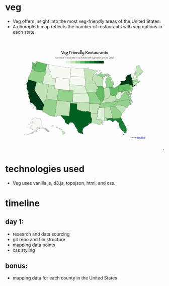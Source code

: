 # veg
* Veg offers insight into the most veg-friendly areas of the United States.
* A choropleth map reflects the number of restaurants with veg options in each state

![](./veg.gif)

# technologies used
* Veg uses vanilla js, d3.js, topojson, html, and css.

# timeline

## day 1:
* research and data sourcing
* git repo and file structure
* mapping data points
* css styling

## bonus:
* mapping data for each county in the United States
